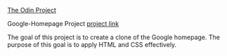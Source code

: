 [The Odin Project](http://wwwtheodinproject.com)

Google-Homepage Project [project link](http://www.theodinproject.com/web-development-101/html-css)

The goal of this project is to create a clone of the Google homepage. The purpose of this goal is to apply HTML and CSS effectively.

